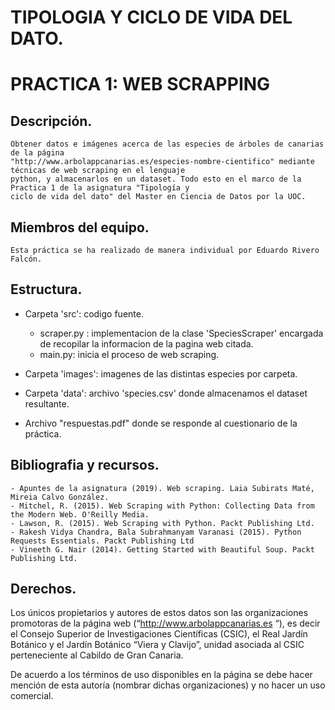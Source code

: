 # TIPOLOGIA Y CICLO DE VIDA DEL DATO.
# PRACTICA 1: WEB SCRAPPING

## Descripción.
    Obtener datos e imágenes acerca de las especies de árboles de canarias de la página 
    "http://www.arbolappcanarias.es/especies-nombre-cientifico" mediante técnicas de web scraping en el lenguaje 
    python, y almacenarlos en un dataset. Todo esto en el marco de la Practica 1 de la asignatura "Tipología y 
    ciclo de vida del dato" del Master en Ciencia de Datos por la UOC.
    
## Miembros del equipo.
    Esta práctica se ha realizado de manera individual por Eduardo Rivero Falcón.
    
## Estructura.
   
   * Carpeta 'src': codigo fuente.
        - scraper.py : implementacion de la clase 'SpeciesScraper' encargada de recopilar la informacion de la pagina web citada.
        - main.py: inicia el proceso de web scraping.
        
   * Carpeta 'images': imagenes de las distintas especies por carpeta.
   
   * Carpeta 'data': archivo 'species.csv' donde almacenamos el dataset resultante.
   
   * Archivo "respuestas.pdf" donde se responde al cuestionario de la práctica.
   
   
## Bibliografia y recursos.
    
    - Apuntes de la asignatura (2019). Web scraping. Laia Subirats Maté, Mireia Calvo González.
    - Mitchel, R. (2015). Web Scraping with Python: Collecting Data from the Modern Web. O'Reilly Media.
    - Lawson, R. (2015). Web Scraping with Python. Packt Publishing Ltd.
    - Rakesh Vidya Chandra, Bala Subrahmanyam Varanasi (2015). Python Requests Essentials. Packt Publishing Ltd
    - Vineeth G. Nair (2014). Getting Started with Beautiful Soup. Packt Publishing Ltd.
    
## Derechos.
   
   Los únicos propietarios y autores de estos datos son las organizaciones promotoras de la página web (“http://www.arbolappcanarias.es “), es decir el Consejo Superior de Investigaciones Científicas (CSIC), el Real Jardín Botánico y el Jardín Botánico “Viera y Clavijo”, unidad asociada al CSIC perteneciente al Cabildo de Gran Canaria.
   
   De acuerdo a los términos de uso disponibles en la página se debe hacer mención de esta autoría (nombrar dichas organizaciones) y no hacer un uso comercial.
   
